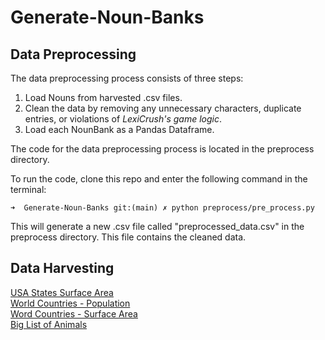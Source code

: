 # Generate-Noun-Banks

## Data Preprocessing

The data preprocessing process consists of three steps:

1. Load Nouns from harvested .csv files.
2. Clean the data by removing any unnecessary characters, duplicate entries, or violations of *LexiCrush's game logic*.
3. Load each NounBank as a Pandas Dataframe.

The code for the data preprocessing process is located in the preprocess directory.

To run the code, clone this repo and enter the following command in the terminal:

```
➜  Generate-Noun-Banks git:(main) ✗ python preprocess/pre_process.py
```

This will generate a new .csv file called "preprocessed_data.csv" in the preprocess directory. This file contains the cleaned data.

## Data Harvesting
[USA States Surface Area](https://github.com/jakevdp/data-USstates/blob/master/state-areas.csv)<br>
[World Countries - Population](https://data.worldbank.org/indicator/SP.POP.TOTL)<br>
[Word Countries - Surface Area](https://data.worldbank.org/indicator/AG.SRF.TOTL.K2)<br>
[Big List of Animals](https://gist.github.com/atduskgreg/3cf8ef48cb0d29cf151bedad81553a54)<br>
